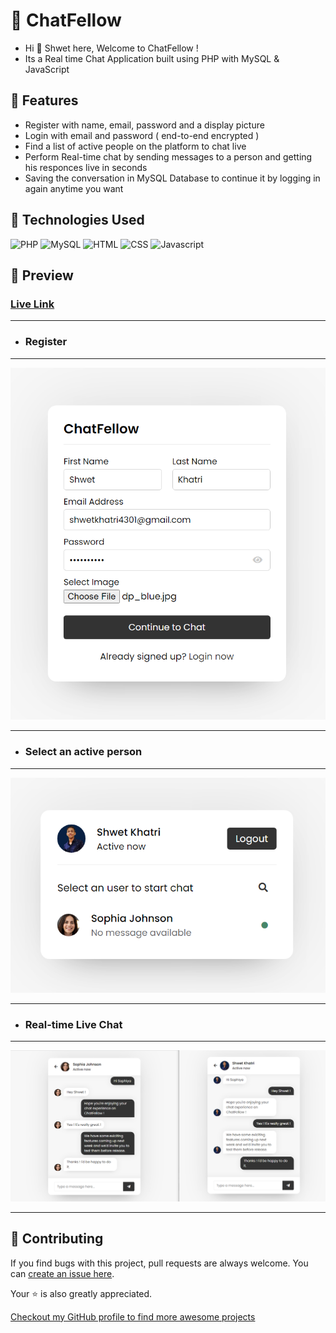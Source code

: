 # 💬 ChatFellow

- Hi 👋 Shwet here, Welcome to ChatFellow !
- Its a Real time Chat Application built using PHP with MySQL & JavaScript

## 🚀 Features

- Register with name, email, password and a display picture
- Login with email and password ( end-to-end encrypted )
- Find a list of active people on the platform to chat live
- Perform Real-time chat by sending messages to a person and getting his responces live in seconds
- Saving the conversation in MySQL Database to continue it by logging in again anytime you want

## 🧰 Technologies Used

![PHP](https://img.shields.io/badge/PHP-777BB4?style=for-the-badge&logo=php&logoColor=white) ![MySQL](https://img.shields.io/badge/MySQL-005C84?style=for-the-badge&logo=mysql&logoColor=white) ![HTML](https://img.shields.io/badge/HTML5-E34F26?style=for-the-badge&logo=html5&logoColor=white) ![CSS](https://img.shields.io/badge/CSS3-1572B6?style=for-the-badge&logo=css3&logoColor=white) ![Javascript](https://img.shields.io/badge/JavaScript-323330?style=for-the-badge&logo=javascript&logoColor=F7DF1E)

## 👀 Preview

### [Live Link](https://chatfellow.000webhostapp.com/)

<hr/>

- ### Register

<hr/>

![Register](/assets/Register.png)

<hr/>

- ### Select an active person

<hr/>

![Select User](/assets/SelectUser.png)

<hr/>

- ### Real-time Live Chat

<hr/>

![Live Chat](/assets/LiveChat.png)

<hr/>

## 🎇 Contributing

If you find bugs with this project, pull requests are always welcome. You can [create an issue here](https://github.com/ShwetKhatri2001/ChatFellow/issues/new).

Your :star: is also greatly appreciated.

[Checkout my GitHub profile to find more awesome projects](https://github.com/ShwetKhatri2001)
